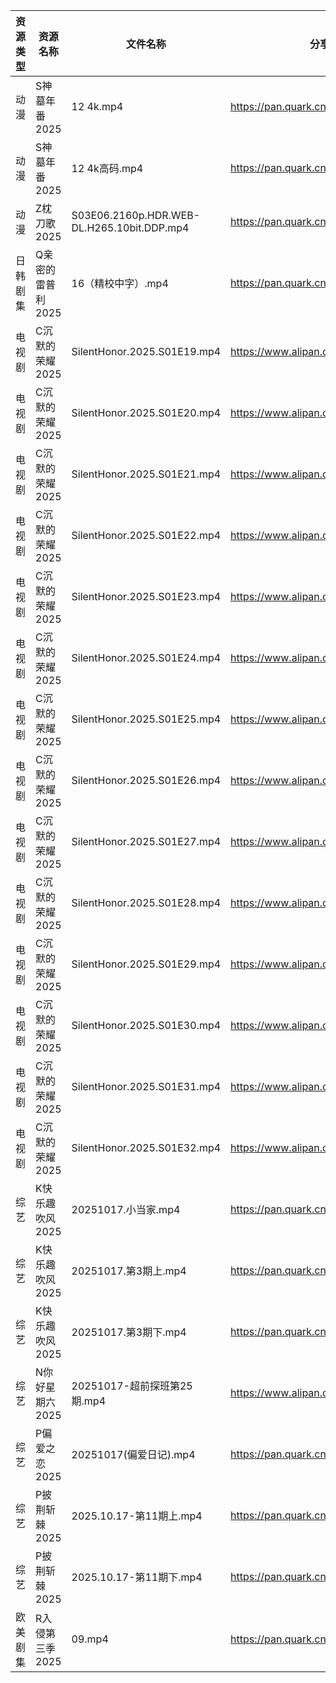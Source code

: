 | 资源类型 | 资源名称        | 文件名称                                       | 分享链接                                 | 更新时间                |
| ---- | ----------- | ------------------------------------------ | ------------------------------------ | ------------------- |
| 动漫   | S神墓年番2025   | 12 4k.mp4                                  | https://pan.quark.cn/s/06bfa06b8b35  | 2025-10-17 12:25:14 |
| 动漫   | S神墓年番2025   | 12 4k高码.mp4                                | https://pan.quark.cn/s/06bfa06b8b35  | 2025-10-17 12:25:09 |
| 动漫   | Z枕刀歌2025    | S03E06.2160p.HDR.WEB-DL.H265.10bit.DDP.mp4 | https://pan.quark.cn/s/f52a0f306f79  | 2025-10-17 12:28:33 |
| 日韩剧集 | Q亲密的雷普利2025 | 16（精校中字）.mp4                               | https://pan.quark.cn/s/8cb9fd7634af  | 2025-10-17 12:24:00 |
| 电视剧  | C沉默的荣耀2025  | SilentHonor.2025.S01E19.mp4                | https://www.alipan.com/s/wRXy8ESms1e | 2025-10-17 13:00:59 |
| 电视剧  | C沉默的荣耀2025  | SilentHonor.2025.S01E20.mp4                | https://www.alipan.com/s/wRXy8ESms1e | 2025-10-17 13:00:59 |
| 电视剧  | C沉默的荣耀2025  | SilentHonor.2025.S01E21.mp4                | https://www.alipan.com/s/wRXy8ESms1e | 2025-10-17 13:00:58 |
| 电视剧  | C沉默的荣耀2025  | SilentHonor.2025.S01E22.mp4                | https://www.alipan.com/s/wRXy8ESms1e | 2025-10-17 13:00:57 |
| 电视剧  | C沉默的荣耀2025  | SilentHonor.2025.S01E23.mp4                | https://www.alipan.com/s/wRXy8ESms1e | 2025-10-17 13:00:57 |
| 电视剧  | C沉默的荣耀2025  | SilentHonor.2025.S01E24.mp4                | https://www.alipan.com/s/wRXy8ESms1e | 2025-10-17 13:00:56 |
| 电视剧  | C沉默的荣耀2025  | SilentHonor.2025.S01E25.mp4                | https://www.alipan.com/s/wRXy8ESms1e | 2025-10-17 13:00:56 |
| 电视剧  | C沉默的荣耀2025  | SilentHonor.2025.S01E26.mp4                | https://www.alipan.com/s/wRXy8ESms1e | 2025-10-17 13:00:55 |
| 电视剧  | C沉默的荣耀2025  | SilentHonor.2025.S01E27.mp4                | https://www.alipan.com/s/wRXy8ESms1e | 2025-10-17 13:00:54 |
| 电视剧  | C沉默的荣耀2025  | SilentHonor.2025.S01E28.mp4                | https://www.alipan.com/s/wRXy8ESms1e | 2025-10-17 13:00:53 |
| 电视剧  | C沉默的荣耀2025  | SilentHonor.2025.S01E29.mp4                | https://www.alipan.com/s/wRXy8ESms1e | 2025-10-17 13:00:53 |
| 电视剧  | C沉默的荣耀2025  | SilentHonor.2025.S01E30.mp4                | https://www.alipan.com/s/wRXy8ESms1e | 2025-10-17 13:00:52 |
| 电视剧  | C沉默的荣耀2025  | SilentHonor.2025.S01E31.mp4                | https://www.alipan.com/s/wRXy8ESms1e | 2025-10-17 13:00:51 |
| 电视剧  | C沉默的荣耀2025  | SilentHonor.2025.S01E32.mp4                | https://www.alipan.com/s/wRXy8ESms1e | 2025-10-17 13:00:51 |
| 综艺   | K快乐趣吹风2025  | 20251017.小当家.mp4                           | https://pan.quark.cn/s/2e73ee655d53  | 2025-10-17 12:31:19 |
| 综艺   | K快乐趣吹风2025  | 20251017.第3期上.mp4                          | https://pan.quark.cn/s/2e73ee655d53  | 2025-10-17 12:31:16 |
| 综艺   | K快乐趣吹风2025  | 20251017.第3期下.mp4                          | https://pan.quark.cn/s/2e73ee655d53  | 2025-10-17 12:31:14 |
| 综艺   | N你好星期六2025  | 20251017-超前探班第25期.mp4                      | https://www.alipan.com/s/g3wrHTFCcWV | 2025-10-17 14:05:04 |
| 综艺   | P偏爱之恋2025   | 20251017(偏爱日记).mp4                         | https://pan.quark.cn/s/2023e0def11e  | 2025-10-17 12:32:18 |
| 综艺   | P披荆斩棘2025   | 2025.10.17-第11期上.mp4                       | https://pan.quark.cn/s/9ae1eb01008d  | 2025-10-17 12:32:35 |
| 综艺   | P披荆斩棘2025   | 2025.10.17-第11期下.mp4                       | https://pan.quark.cn/s/9ae1eb01008d  | 2025-10-17 12:32:39 |
| 欧美剧集 | R入侵第三季2025  | 09.mp4                                     | https://pan.quark.cn/s/8877297fc601  | 2025-10-17 12:24:42 |
